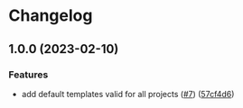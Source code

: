 # Changelog

## 1.0.0 (2023-02-10)


### Features

* add default templates valid for all projects ([#7](https://github.com/Hapag-Lloyd/Repository-Templates/issues/7)) ([57cf4d6](https://github.com/Hapag-Lloyd/Repository-Templates/commit/57cf4d6968a1636e8e9c817368421b9d7b72b445))

